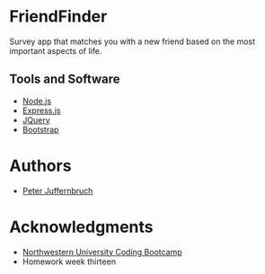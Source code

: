 # FriendFinder

Survey app that matches you with a new friend based on the most important aspects of life.

## Tools and Software

- [Node.js](https://nodejs.org/en/)
- [Express.js](https://expressjs.com/)
- [JQuery](https://jquery.com/)
- [Bootstrap](https://getbootstrap.com/)

# Authors

- [Peter Juffernbruch](https://github.com/peterjuff)

# Acknowledgments

- [Northwestern University Coding Bootcamp](https://bootcamp.northwestern.edu/coding/)
- Homework week thirteen
